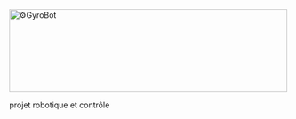 <img width="500" height="150" alt="⚙️GyroBot" src="https://github.com/user-attachments/assets/40a00fe5-bf64-49ba-aa52-1d48d4a9d147" />

projet robotique et contrôle
